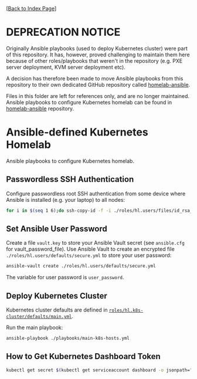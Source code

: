 [[Back to Index Page](../README.md)]

# DEPRECATION NOTICE

Originally Ansible playbooks (used to deploy Kubernetes cluster) were part of this repository. It has, however, proved challenging to maintain them here because of other roles/playbooks that weren't in the repository (e.g. PXE server deployment, KVM server deployment etc).

A decision has therefore been made to move Ansible playbooks from this repository to their own dedicated GitHub repository called [homelab-ansible](https://github.com/lisenet/homelab-ansible).

Files in this folder are left for references only, and are no longer maintained. Ansible playbooks to configure Kubernetes homelab can be found in [homelab-ansible](https://github.com/lisenet/homelab-ansible) repository.

# Ansible-defined Kubernetes Homelab

Ansible playbooks to configure Kubernetes homelab.

## Passwordless SSH Authentication

Configure passwordless root SSH authentication from some device where Ansible is installed (e.g. your laptop) to all nodes:

```bash
for i in $(seq 1 6);do ssh-copy-id -f -i ./roles/hl.users/files/id_rsa_root.pub root@10.11.1.3${i};done
```

## Set Ansible User Password

Create a file `vault.key` to store your Ansible Vault secret (see `ansible.cfg` for vault_password_file). Use Ansible Vault to create an encrypted file `./roles/hl.users/defaults/secure.yml` to store your user password:

```bash
ansible-vault create ./roles/hl.users/defaults/secure.yml
```

The variable for user password is `user_password`.

## Deploy Kubernetes Cluster

Kubernetes cluster defaults are defined in [`roles/hl.k8s-cluster/defaults/main.yml`](./roles/hl.k8s-cluster/defaults/main.yml).

Run the main playbook:

```bash
ansible-playbook ./playbooks/main-k8s-hosts.yml
```

## How to Get Kubernetes Dashboard Token

```bash
kubectl get secret $(kubectl get serviceaccount dashboard -o jsonpath="{.secrets[0].name}") -o jsonpath="{.data.token}"|base64 -d;echo
```
